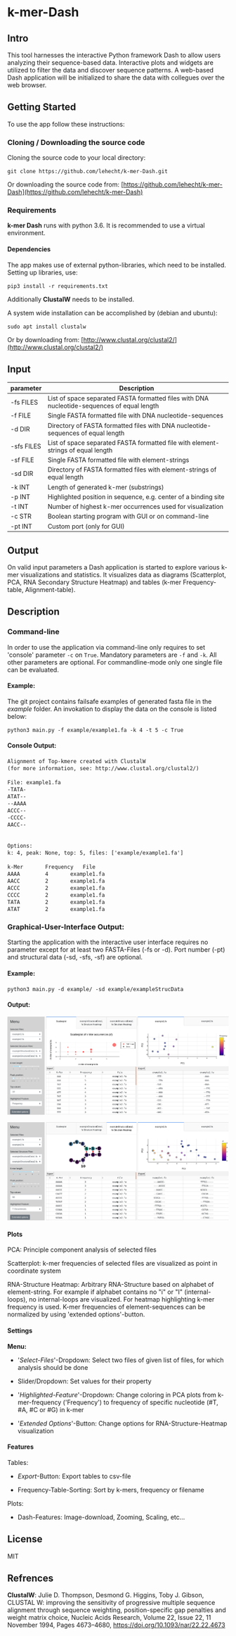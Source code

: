# k-mer-Dash 

## Intro

This tool harnesses the interactive Python framework Dash to allow users analyzing their sequence-based data.
Interactive plots and widgets are utilized to filter the data and discover sequence patterns.
A web-based Dash application will be initialized to share the data with collegues over the web browser.


## Getting Started
To use the app follow these instructions:

### Cloning / Downloading the source code
Cloning the source code to your local directory:

```
git clone https://github.com/lehecht/k-mer-Dash.git
```

Or downloading the source code from:
[https://github.com/lehecht/k-mer-Dash](https://github.com/lehecht/k-mer-Dash)

### Requirements
**k-mer Dash** runs with python 3.6. It is recommended to use a virtual environment.

#### Dependencies
The app makes use of external python-libraries, which need to be installed.
Setting up libraries, use:

```
pip3 install -r requirements.txt
```

Additionally **ClustalW** needs to be installed.

A system wide installation can be accomplished by (debian and ubuntu):
```
sudo apt install clustalw
```
Or by downloading from: [http://www.clustal.org/clustal2/](http://www.clustal.org/clustal2/) 
 
## Input
| parameter | Description |
|-------|---------------------------------------------|
| -fs FILES | List of space separated FASTA formatted files with DNA nucleotide-sequences of equal length|
| -f FILE | Single FASTA formatted file with DNA nucleotide-sequences|
| -d DIR | Directory of FASTA formatted files with DNA nucleotide-sequences of equal length|
| -sfs FILES | List of space separated FASTA formatted file with element-strings of equal length|
| -sf FILE | Single FASTA formatted file with element-strings|
| -sd DIR | Directory of FASTA formatted files with element-strings of equal length|
| -k INT | Length of generated k-mer (substrings) |
| -p INT | Highlighted position in sequence, e.g. center of a binding site |
| -t INT | Number of highest k-mer occurrences used for visualization |
| -c STR | Boolean starting program with GUI or on command-line |
| -pt INT | Custom port (only for GUI) |

## Output
On valid input parameters a Dash application is started to explore various k-mer visualizations and statistics.
It visualizes data as diagrams (Scatterplot, PCA, RNA Secondary Structure Heatmap) and tables (k-mer Frequency-table, Alignment-table).

## Description

### Command-line
In order to use the application via command-line only requires to set 'console' parameter `-c` on `True`.
Mandatory parameters are `-f` and `-k`. All other parameters are optional. 
For commandline-mode only one single file can be evaluated.

#### Example:

The git project contains failsafe examples of generated fasta file in the *example* folder. An invokation to display the data on the console is listed below:

```
python3 main.py -f example/example1.fa -k 4 -t 5 -c True
```

#### Console Output:
```
Alignment of Top-kmere created with ClustalW
(for more information, see: http://www.clustal.org/clustal2/)

File: example1.fa
-TATA-
ATAT--
--AAAA
ACCC--
-CCCC-
AACC--


Options:
k: 4, peak: None, top: 5, files: ['example/example1.fa']

k-Mer		Frequency	File
AAAA		4		example1.fa
AACC		2		example1.fa
ACCC		2		example1.fa
CCCC		2		example1.fa
TATA		2		example1.fa
ATAT		2		example1.fa
```
### Graphical-User-Interface Output:
Starting the application with the interactive user interface requires no parameter except for at least two FASTA-Files (-fs or -d).
Port number (-pt) and structural data (-sd, -sfs, -sf) are optional. 

#### Example:
```
python3 main.py -d example/ -sd example/exampleStrucData
```

#### Output:
![scatter](scatter.png)

![structure](structure.png)

#### Plots
PCA: Principle component analysis of selected files

Scatterplot: k-mer frequencies of selected files are visualized as point in coordinate system

RNA-Structure Heatmap:
Arbitrary RNA-Structure based on alphabet of element-string. For example if alphabet contains no "i" or "I" (internal-loops), no internal-loops are visualized.
For heatmap highlighting k-mer frequency is used.
K-mer frequencies of element-sequences can be normalized by using 'extended options'-button.
#### Settings
**Menu:**
* '_Select-Files_'-Dropdown: Select two files of given list of files, for which analysis should be done

* Slider/Dropdown: Set values for their property

* '_Highlighted-Feature_'-Dropdown: Change coloring in PCA plots from k-mer-frequency ('Frequency') to frequency of specific nucleotide (#T, #A, #C or #G) in k-mer

* '_Extended Options_'-Button: Change options for RNA-Structure-Heatmap visualization
#### Features

Tables:

* _Export_-Button: Export tables to csv-file

* Frequency-Table-Sorting: Sort by k-mers, frequency or filename

Plots:

* Dash-Features: Image-download, Zooming, Scaling, etc...

## License
MIT

## Refrences
**ClustalW**: Julie D. Thompson, Desmond G. Higgins, Toby J. Gibson, CLUSTAL W: improving the sensitivity of progressive multiple sequence alignment through sequence weighting, position-specific gap penalties and weight matrix choice, Nucleic Acids Research, Volume 22, Issue 22, 11 November 1994, Pages 4673–4680, https://doi.org/10.1093/nar/22.22.4673

